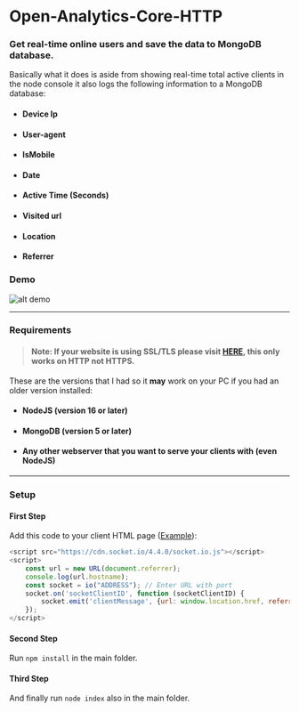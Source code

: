 # Open-Analytics-Core-HTTP
### Get real-time online users and save the data to MongoDB database.

Basically what it does is aside from showing real-time total active clients in the node console it also logs the following information to a MongoDB database:
- #### Device Ip
- #### User-agent
- #### IsMobile
- #### Date
- #### Active Time (Seconds)
- #### Visited url
- #### Location
- #### Referrer

### Demo

![alt demo](https://i.imgur.com/0kLzHWj.png)

------------
### Requirements
> #### Note: If your website is using SSL/TLS please visit [HERE](https://github.com/Daniel31x13/Open-Analytics-Core-HTTPS "HERE"), this only works on HTTP not HTTPS.
These are the versions that I had so it **may** work on your PC if you had an older version installed:
- #### NodeJS (version 16 or later)
- #### MongoDB (version 5 or later)
- #### Any other webserver that you want to serve your clients with (even NodeJS)

------------
### Setup

#### First Step
Add this code to your client HTML page ([Example](clientExample.html "Example")):

```javascript
<script src="https://cdn.socket.io/4.4.0/socket.io.js"></script>
<script>
    const url = new URL(document.referrer);
    console.log(url.hostname);
    const socket = io("ADDRESS"); // Enter URL with port
    socket.on('socketClientID', function (socketClientID) {
        socket.emit('clientMessage', {url: window.location.href, referrer: url.hostname}); // Send url and referrer as an object
    });
</script>
```

#### Second Step
Run `npm install` in the main folder.
#### Third Step
And finally run `node index` also in the main folder.
